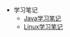 * 学习笔记
  * [Java学习笔记](/notes/Java%E5%AD%A6%E4%B9%A0%E7%AC%94%E8%AE%B0.md)
  * [Linux学习笔记](/notes/Linux%E5%AD%A6%E4%B9%A0%E7%AC%94%E8%AE%B0.md)
